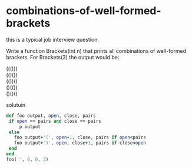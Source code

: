 combinations-of-well-formed-brackets
====================================
this is a typical job interview question. 

  Write a function Brackets(int n) that prints all   combinations of well-formed brackets. For Brackets(3) the output would be:
 
 ((()))  
 (()())  
 (())()  
 ()(())  
 ()()()  
 
 solutuin 
 ```ruby
 def foo output, open, close, pairs
  if open == pairs and close == pairs
      p output
  else
    foo output+'(', open+1, close, pairs if open<pairs      
    foo output+')', open, close+1, pairs if close<open      
  end
end
foo('', 0, 0, 3)
 ```

